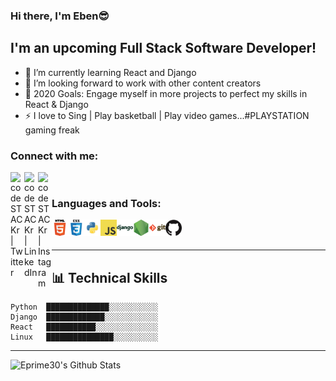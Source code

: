 
### Hi there, I'm Eben😎

## I'm an upcoming Full Stack Software Developer!
- 🌱 I’m currently learning React and Django 
- 👯 I’m looking forward to work with other content creators
- 🥅 2020 Goals: Engage myself in more projects to perfect my skills in React & Django
- ⚡ I love to Sing | Play basketball | Play video games...#PLAYSTATION gaming freak


### Connect with me:

[<img align="left" alt="codeSTACKr | Twitter" width="22px" src="https://cdn.jsdelivr.net/npm/simple-icons@v3/icons/twitter.svg" />][twitter]
[<img align="left" alt="codeSTACKr | LinkedIn" width="22px" src="https://cdn.jsdelivr.net/npm/simple-icons@v3/icons/linkedin.svg" />][linkedin]
[<img align="left" alt="codeSTACKr | Instagram" width="22px" src="https://cdn.jsdelivr.net/npm/simple-icons@v3/icons/instagram.svg" />][instagram]

<br />

### Languages and Tools:

[<img align="left" alt="HTML5" width="26px" src="https://raw.githubusercontent.com/github/explore/80688e429a7d4ef2fca1e82350fe8e3517d3494d/topics/html/html.png" />][HTML & CSS Playlist]
[<img align="left" alt="CSS3" width="26px" src="https://raw.githubusercontent.com/github/explore/80688e429a7d4ef2fca1e82350fe8e3517d3494d/topics/css/css.png" />][HTML & CSS Playlist]
[<img align="left" alt="Python" width="26px" src="https://raw.githubusercontent.com/github/explore/80688e429a7d4ef2fca1e82350fe8e3517d3494d/topics/python/python.png" />][PythonPlaylist]
[<img align="left" alt="JavaScript" width="26px" src="https://raw.githubusercontent.com/github/explore/80688e429a7d4ef2fca1e82350fe8e3517d3494d/topics/javascript/javascript.png" />][JavaScript Playlist]
[<img align="left" alt="Django" width="26px" src="https://raw.githubusercontent.com/github/explore/80688e429a7d4ef2fca1e82350fe8e3517d3494d/topics/django/django.png" />][Django Playlist]
[<img align="left" alt="Node.js" width="26px" src="https://raw.githubusercontent.com/github/explore/80688e429a7d4ef2fca1e82350fe8e3517d3494d/topics/nodejs/nodejs.png" />][Node.js Playlist]
[<img align="left" alt="Git" width="26px" src="https://raw.githubusercontent.com/github/explore/80688e429a7d4ef2fca1e82350fe8e3517d3494d/topics/git/git.png" />][Git & GitHub Playlist]
[<img align="left" alt="GitHub" width="26px" src="https://raw.githubusercontent.com/github/explore/78df643247d429f6cc873026c0622819ad797942/topics/github/github.png" />][Git & GitHub Playlist]

<br />
<br />

---

## 📊 Technical Skills
<!--START_SECTION:waka-->
```text
Python  ██████████████░░░░░░░░░░░ 
Django  █████████████░░░░░░░░░░░░ 
React 	███████████░░░░░░░░░░░░░░ 
Linux   ███████████████░░░░░░░░░░
```
<!--END_SECTION:waka-->

---

<img align="left" alt="Eprime30's Github Stats" src="https://github-readme-stats.vercel.app/api?username=Eprime30&show_icons=true&hide_border=true" />

[twitter]: https://twitter.com/EBGameChanger
[instagram]: https://www.instagram.com/ebenotb/?hl=en
[linkedin]: https://www.linkedin.com/in/ebenezer-okoto-23184a6b/
[Node.js Playlist]: https://www.youtube.com/watch?v=RLtyhwFtXQA&list=PLWKjhJtqVAbmGQoa3vFjeRbRADAOC9drk
[Django Playlist]: https://www.youtube.com/playlist?list=PL-osiE80TeTtoQCKZ03TU5fNfx2UY6U4p
[PythonPlaylist]: https://www.youtube.com/playlist?list=PL-osiE80TeTt2d9bfVyTiXJA-UTHn6WwU
[HTML & CSS Playlist]: https://www.youtube.com/playlist?list=PLWKjhJtqVAbnSe1qUNMG7AbPmjIG54u88
[JavaScript Playlist]: https://www.youtube.com/playlist?list=PLWKjhJtqVAbleDe3_ZA8h3AO2rXar-q2V
[Git & GitHub Playlist]: https://www.youtube.com/watch?v=E8hhHKlq6rk&list=PLEiEAq2VkUUJs7lyLgSsRlnd9syrFBzSM
